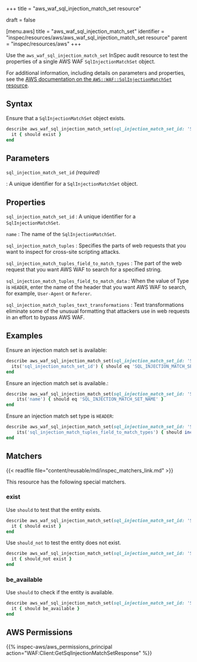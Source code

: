 +++
title = "aws_waf_sql_injection_match_set resource"

draft = false


[menu.aws]
title = "aws_waf_sql_injection_match_set"
identifier = "inspec/resources/aws/aws_waf_sql_injection_match_set resource"
parent = "inspec/resources/aws"
+++

Use the `aws_waf_sql_injection_match_set` InSpec audit resource to test the properties of a single AWS WAF `SqlInjectionMatchSet` object.

For additional information, including details on parameters and properties, see the [AWS documentation on the `AWS::WAF::SqlInjectionMatchSet` resource](https://docs.aws.amazon.com/AWSCloudFormation/latest/UserGuide/aws-resource-waf-sqlinjectionmatchset.html).

## Syntax

Ensure that a `SqlInjectionMatchSet` object exists.

```ruby
describe aws_waf_sql_injection_match_set(sql_injection_match_set_id: 'SQL_INJECTION_MATCH_SET_ID') do
  it { should exist }
end
```

## Parameters

`sql_injection_match_set_id` _(required)_

: A unique identifier for a `SqlInjectionMatchSet` object.

## Properties

`sql_injection_match_set_id`
: A unique identifier for a `SqlInjectionMatchSet`.

`name`
: The name of the `SqlInjectionMatchSet`.

`sql_injection_match_tuples`
: Specifies the parts of web requests that you want to inspect for cross-site scripting attacks.

`sql_injection_match_tuples_field_to_match_types`
: The part of the web request that you want AWS WAF to search for a specified string.

`sql_injection_match_tuples_field_to_match_data`
: When the value of Type is `HEADER`, enter the name of the header that you want AWS WAF to search, for example, `User-Agent` or `Referer`.

`sql_injection_match_tuples_text_transformations`
: Text transformations eliminate some of the unusual formatting that attackers use in web requests in an effort to bypass AWS WAF.

## Examples

Ensure an injection match set is available:

```ruby
describe aws_waf_sql_injection_match_set(sql_injection_match_set_id: 'SQL_INJECTION_MATCH_SET_ID') do
  its('sql_injection_match_set_id') { should eq 'SQL_INJECTION_MATCH_SET_ID' }
end
```

Ensure an injection match set is available.:

```ruby
describe aws_waf_sql_injection_match_set(sql_injection_match_set_id: 'SQL_INJECTION_MATCH_SET_ID') do
    its('name') { should eq 'SQL_INJECTION_MATCH_SET_NAME' }
end
```

Ensure an injection match set type is `HEADER`:

```ruby
describe aws_waf_sql_injection_match_set(sql_injection_match_set_id: 'SQL_INJECTION_MATCH_SET_ID') do
    its('sql_injection_match_tuples_field_to_match_types') { should include 'HEADER' }
end
```

## Matchers

{{< readfile file="content/reusable/md/inspec_matchers_link.md" >}}

This resource has the following special matchers.

### exist

Use `should` to test that the entity exists.

```ruby
describe aws_waf_sql_injection_match_set(sql_injection_match_set_id: 'SQL_INJECTION_MATCH_SET_ID') do
  it { should exist }
end
```

Use `should_not` to test the entity does not exist.

```ruby
describe aws_waf_sql_injection_match_set(sql_injection_match_set_id: 'SQL_INJECTION_MATCH_SET_ID') do
  it { should_not exist }
end
```

### be_available

Use `should` to check if the entity is available.

```ruby
describe aws_waf_sql_injection_match_set(sql_injection_match_set_id: 'SQL_INJECTION_MATCH_SET_ID') do
  it { should be_available }
end
```

## AWS Permissions

{{% inspec-aws/aws_permissions_principal action="WAF:Client:GetSqlInjectionMatchSetResponse" %}}
